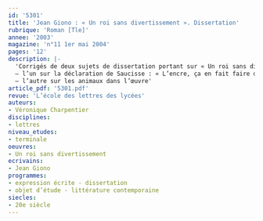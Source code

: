 ```yaml
---
id: '5301'
title: 'Jean Giono : « Un roi sans divertissement ». Dissertation'
rubrique: 'Roman [Tle]'
annee: '2003'
magazine: 'n°11 1er mai 2004'
pages: '12'
description: |-
  'Corrigés de deux sujets de dissertation portant sur « Un roi sans divertissement », de Jean Giono :
  – l’un sur la déclaration de Saucisse : « L’encre, ça en fait faire des bêtises ? »
  – l’autre sur les animaux dans l’œuvre'
article_pdf: '5301.pdf'
revue: 'L’école des lettres des lycées'
auteurs:
- Véronique Charpentier
disciplines:
- lettres
niveau_etudes:
- terminale
oeuvres:
- Un roi sans divertissement
ecrivains:
- Jean Giono
programmes:
- expression écrite - dissertation
- objet d’étude - littérature contemporaine
siecles:
- 20e siècle
---
```

